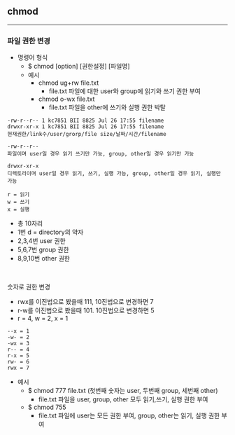 ## chmod
---
### 파일 권한 변경

- 명령어 형식
    - $ chmod [option] [권한설정] [파일명]
    - 예시
        - chmod ug+rw file.txt
            - file.txt 파일에 대한 user와 group에 읽기와 쓰기 권한 부여
        - chmod o-wx file.txt
            - file.txt 파일을 other에 쓰기와 실행 권한 박탈


```vim
-rw-r--r-- 1 kc7851 BII 8825 Jul 26 17:55 filename
drwxr-xr-x 1 kc7851 BII 8825 Jul 26 17:55 filename
현재권한/link수/user/grorp/file size/날짜/시간/filename
```
```
-rw-r--r--
파일이며 user일 경우 읽기 쓰기만 가능, group, other일 경우 읽기만 가능

drwxr-xr-x
디렉토리이며 user일 경우 읽기, 쓰기, 실행 가능, group, other일 경우 읽기, 실행만 가능

r = 읽기
w = 쓰기
x = 실행
```
- 총 10자리
- 1번 d = directory의 약자
- 2,3,4번 user 권한
- 5,6,7번 group 권한
- 8,9,10번 other 권한

<br>

숫자로 권한 변경
- rwx를 이진법으로 봤을때 111, 10진법으로 변경하면 7
- r-w를 이진법으로 봤을때 101. 10진법으로 변경하면 5
- r = 4, w = 2, x = 1
```
--x = 1
-w- = 2
-wx = 3
r-- = 4
r-x = 5
rw- = 6
rwx = 7
```

- 예시
    - $ chmod 777 file.txt (첫번째 숫자는 user, 두번째 group, 세번째 other)
        - file.txt 파일을 user, group, other 모두 읽기,쓰기, 실행 권한 부여
    - $ chmod 755
        - file.txt 파일에 user는 모든 권한 부여, group, other는 읽기, 실행 권한 부여



